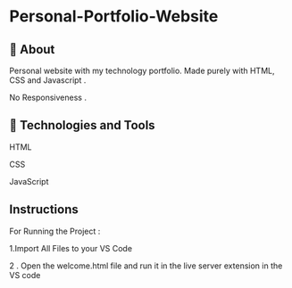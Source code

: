 # Personal-Portfolio-Website
🔖 About
-----------
Personal website with my technology portfolio. Made purely with HTML, CSS and Javascript .

No Responsiveness .

🚀 Technologies and Tools
----------------------------
HTML

CSS

JavaScript

Instructions
--------------
For Running the Project :

1.Import All Files to your VS Code

2 . Open the welcome.html file and run it in the live server extension in the VS code
